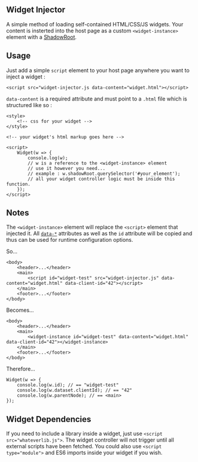 ## Widget Injector

A simple method of loading self-contained HTML/CSS/JS widgets. Your content is insterted into the host page as a custom `<widget-instance>` element with a [ShadowRoot](https://developer.mozilla.org/en-US/docs/Web/API/ShadowRoot).

## Usage

Just add a simple `script` element to your host page anywhere you want to inject a widget :

```
<script src="widget-injector.js data-content="widget.html"></script>
```

`data-content` is a required attribute and must point to a `.html` file which is structured like so :

```
<style>
    <!-- css for your widget -->
</style>

<!-- your widget's html markup goes here -->

<script>
    Widget(w => {
        console.log(w);
        // w is a reference to the <widget-instance> element
        // use it however you need...
        // example : w.shadowRoot.querySelector('#your_element');
        // all your widget controller logic must be inside this function.
    });
</script>
```

## Notes

The `<widget-instance>` element will replace the `<script>` element that injected it. All [`data-*`](https://developer.mozilla.org/en-US/docs/Web/HTML/Global_attributes/data-*) attributes as well as the `id` attribute will be copied and thus can be used for runtime configuration options.

So...

```
<body>
    <header>...</header>
    <main>
        <script id="widget-test" src="widget-injector.js" data-content="widget.html" data-client-id="42"></script>
    </main>
    <footer>...</footer>
</body>
```

Becomes...

```
<body>
    <header>...</header>
    <main>
        <widget-instance id="widget-test" data-content="widget.html" data-client-id="42"></widget-instance>
    </main>
    <footer>...</footer>
</body>
```

Therefore...

```
Widget(w => {
    console.log(w.id); // == "widget-test"
    console.log(w.dataset.clientId); // == "42"
    console.log(w.parentNode); // == <main>
});
```

## Widget Dependencies

If you need to include a library inside a widget, just use `<script src="whateverlib.js">`. The widget controller will not trigger until all external scripts have been fetched. You could also use `<script type="module">` and ES6 imports inside your widget if you wish.